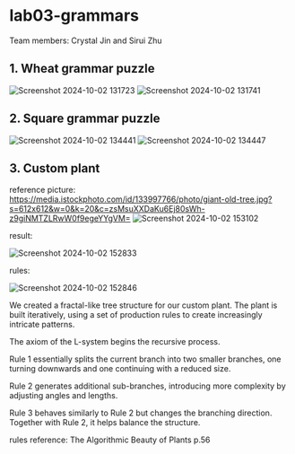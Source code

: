 # lab03-grammars

Team members: Crystal Jin and Sirui Zhu

## 1. Wheat grammar puzzle

![Screenshot 2024-10-02 131723](https://github.com/user-attachments/assets/3144464b-3068-426f-bcf3-e790447bf675)
![Screenshot 2024-10-02 131741](https://github.com/user-attachments/assets/dbe3c2fa-fc18-4f43-9a1e-4833ef463681)

## 2. Square grammar puzzle

![Screenshot 2024-10-02 134441](https://github.com/user-attachments/assets/e0bb43ca-b4ff-48f8-b8b9-2e2490eded9a)
![Screenshot 2024-10-02 134447](https://github.com/user-attachments/assets/2395b656-b324-4202-881a-2cbca0a46ad6)


## 3. Custom plant
reference picture: https://media.istockphoto.com/id/133997766/photo/giant-old-tree.jpg?s=612x612&w=0&k=20&c=zsMsuXXDaKu6Ej80sWh-z9giNMTZLRwW0f9egeYYgVM=
![Screenshot 2024-10-02 153102](https://github.com/user-attachments/assets/f4c64829-aa63-4861-917b-9883f08a451d)

result:

![Screenshot 2024-10-02 152833](https://github.com/user-attachments/assets/011c1c64-e6fb-4923-a567-161014f65d0f)

rules:

![Screenshot 2024-10-02 152846](https://github.com/user-attachments/assets/1a7bb86b-ede4-4305-a989-76d9b5dae40a)

We created a fractal-like tree structure for our custom plant. The plant is built iteratively, using a set of production rules to create increasingly intricate patterns.

 The axiom of the L-system begins the recursive process.

Rule 1 essentially splits the current branch into two smaller branches, one turning downwards and one continuing with a reduced size.

Rule 2 generates additional sub-branches, introducing more complexity by adjusting angles and lengths.

Rule 3  behaves similarly to Rule 2 but changes the branching direction. Together with Rule 2, it helps balance the structure.


rules reference:
The Algorithmic Beauty of Plants p.56

